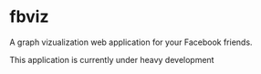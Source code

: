 fbviz
=====

A graph vizualization web application for your Facebook friends.

This application is currently under heavy development
